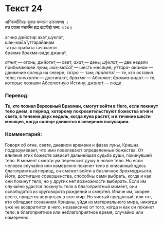 # Текст 24

अग्निर्ज्योतिरहः शुक्लः षण्मासा उत्तरायणम् ।  
तत्र प्रयाता गच्छन्ति ब्रह्म ब्रह्मविदो जनाः ॥२४॥

агнир джйотир ахат̣ ш́уклат̣  
шан̣-ма̄са̄ уттара̄йан̣ам  
татра прайа̄та̄ гаччханти  
брахма брахма-видо джана̄т̣

_агнит̣_ — огонь; _джйотит̣_ — свет; _ахат̣_ — день; _ш́уклат̣_ — две недели прибывающей луны; _шах̣-ма̄са̄т̣_ — шесть месяцев; _уттара- айанам_ — движение солнца на севере; _татра_ — там; _прайа̄та̄т̣_ — те, кто оставил тело; _гаччханти_ — достигают; _брахма_ — Абсолют; _брахма-видат̣_ — те, которые познали Абсолютную Истину; _джана̄т̣_ — люди.

### Перевод:

**Те, кто познал Верховный Брахман, смогут войти в Него, если покинут тело днем, в период, которому покровительствуют божества огня и света, в течение двух недель, когда луна растет, и в течение шести месяцев, когда солнце движется в северном полушарии.**

### Комментарий:

Говоря об огне, свете, дневном времени и фазах луны, Кришна подразумевает, что ими повелевают определенные божества. От влияния этих божеств зависит дальнейшая судьба души, покинувшей тело. В момент смерти ум переносит душу в новое тело. Но если человек случайно или намеренно покинет тело в описанный здесь благоприятный период, он сможет войти в безличное _брахмаджьоти. Йоги,_ достигшие совершенства, способны сами выбрать, когда и как они покинут тело, но у других нет возможности выбирать. Если им случайно удастся покинуть тело в благоприятный момент, они освободятся из круговорота рождений и смертей. Иначе им, скорее всего, придется вернуться в этот мир. Но чистый преданный, или тот, кто обладает сознанием Кришны, уйдя из материального мира, никогда уже не возвратится в него, независимо от того, когда и как он покинет тело: в благоприятное или неблагоприятное время, случайно или намеренно.